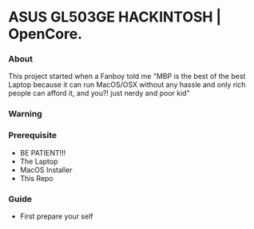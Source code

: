 # ASUS GL503GE HACKINTOSH | OpenCore.

### About
This project started when a Fanboy told me "MBP is the best of the best Laptop because it can run MacOS/OSX without any hassle and only rich people can afford it, and you?! just nerdy and poor kid"

### Warning

### Prerequisite
- BE PATIENT!!!
- The Laptop
- MacOS Installer
- This Repo

### Guide
- First prepare your self